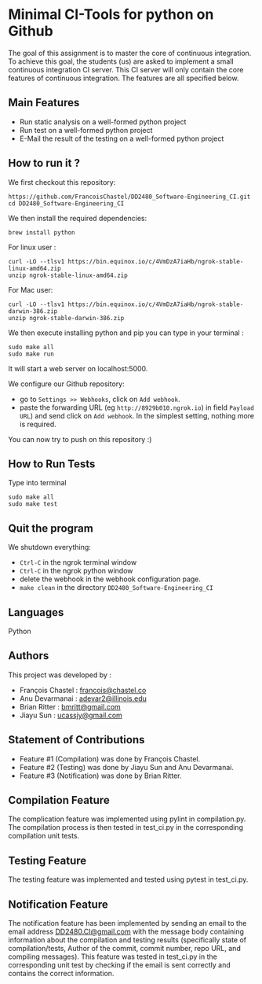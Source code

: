 # Minimal CI-Tools for python on Github
The goal of this assignment is to master the core of continuous integration. 
To achieve this goal, the students (us) are asked to implement a small continuous integration CI server. 
This CI server will only contain the core features of continuous integration. The features are all specified below.

## Main Features 
 * Run static analysis on a well-formed python project
 * Run test on a well-formed python project
 * E-Mail the result of the testing on a well-formed python project

## How to run it ?
We first checkout this repository:
```
https://github.com/FrancoisChastel/DD2480_Software-Engineering_CI.git
cd DD2480_Software-Engineering_CI
```

We then install the required dependencies:
```
brew install python
```

For linux user :
```
curl -LO --tlsv1 https://bin.equinox.io/c/4VmDzA7iaHb/ngrok-stable-linux-amd64.zip
unzip ngrok-stable-linux-amd64.zip 
```

For Mac user:
```
curl -LO --tlsv1 https://bin.equinox.io/c/4VmDzA7iaHb/ngrok-stable-darwin-386.zip
unzip ngrok-stable-darwin-386.zip
```

We then execute installing python and pip you can type in your terminal :
```
sudo make all
sudo make run
```
It will start a web server on localhost:5000.

We configure our Github repository:
* go to `Settings >> Webhooks`, click on `Add webhook`.
* paste the forwarding URL (eg `http://8929b010.ngrok.io`) in field `Payload URL`) and send click on `Add webhook`. In the simplest setting, nothing more is required.

You can now try to push on this repository :)

## How to Run Tests
Type into terminal 
```
sudo make all
sudo make test
```

## Quit the program
We shutdown everything:
* `Ctrl-C` in the ngrok terminal window
* `Ctrl-C` in the ngrok python window
* delete the webhook in the webhook configuration page.
* `make clean` in the directory `DD2480_Software-Engineering_CI`

## Languages
Python

## Authors
This project was developed by : 
 * François Chastel : francois@chastel.co
 * Anu Devarmanai : adevar2@illinois.edu
 * Brian Ritter : bmritt@gmail.com
 * Jiayu Sun : ucassjy@gmail.com
 
 ## Statement of Contributions
 * Feature #1 (Compilation) was done by François Chastel. 
 * Feature #2 (Testing) was done by Jiayu Sun and Anu Devarmanai. 
 * Feature #3 (Notification) was done by Brian Ritter. 
 
 ## Compilation Feature
 The complication feature was implemented using pylint in compilation.py. The compilation process is then tested in test_ci.py in the corresponding compilation unit tests. 
 
 ## Testing Feature
 The testing feature was implemented and tested using pytest in test_ci.py. 
 
 ## Notification Feature
 The notification feature has been implemented by sending an email to the email address DD2480.CI@gmail.com with the message body containing information about the compilation and testing results (specifically state of compilation/tests, Author of the commit, commit number, repo URL, and compiling messages). This feature was tested in test_ci.py in the corresponding unit test by checking if the email is sent correctly and contains the correct information. 
